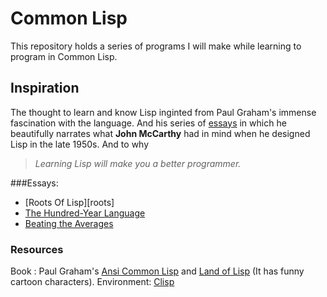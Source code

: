 Common Lisp
===========

This repository holds a series of programs I will make while learning
to program in Common Lisp.

Inspiration
-----------

The thought to learn and know Lisp inginted from Paul Graham's immense
fascination with the language. And his series of [essays](#essays) in which he
beautifully narrates what **John McCarthy** had in mind when he designed
Lisp in the late 1950s. And to why

> *Learning Lisp will make you a better programmer.*

###Essays:
+ [Roots Of Lisp][roots]
+ [The Hundred-Year Language][hundred]
+ [Beating the Averages][beat]

### Resources

Book : Paul Graham's [Ansi Common Lisp][acp] and [Land of Lisp][land] (It has funny
cartoon characters).
Environment: [Clisp][]


[root]: http://www.paulgraham.com/rootsoflisp.html
[hundred]: http://www.paulgraham.com/hundred.html
[beat]: http://www.paulgraham.com/avg.html
[acp]: http://www.paulgraham.com/acl.html
[land]: http://landoflisp.com/
[clisp]: http://clisp.sourceforge.net/
